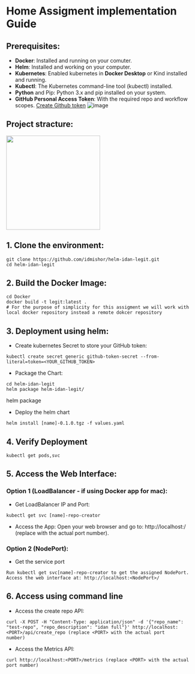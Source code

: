 # Home Assigment implementation Guide
## Prerequisites:

* **Docker**: Installed and running on your comuter.
* **Helm**: Installed and working on your computer.
* **Kubernetes**: Enabled kubernetes in **Docker Desktop** or Kind installed and running.
* **Kubectl**: The Kubernetes command-line tool (kubectl) installed.
* **Python** and Pip: Python 3.x and pip installed on your system.
* **GitHub Personal Access Token**: With the required repo and workflow scopes.
  [Create Github token](https://docs.github.com/en/authentication/keeping-your-account-and-data-secure/managing-your-personal-access-tokens)
  ![image](https://github.com/idmishor/temp/assets/173612976/a8875e2c-e594-4a62-8c6a-ad64fafb32be)


## Project stracture:
<img src="https://github.com/idmishor/temp/assets/173612976/a8875e2c-e594-4a62-8c6a-ad64fafb32be" width="250" height="250">

## 1. Clone the environment:
```
git clone https://github.com/idmishor/helm-idan-legit.git
cd helm-idan-legit 
```
## 2. Build the Docker Image:
```
cd Docker
docker build -t legit:latest .
# For the purpose of simplicity for this assigment we will work with local docker repository instead a remote dokcer repository
```

## 3. Deployment using helm:
 * Create kubernetes Secret to store your GitHub token:
 ```
 kubectl create secret generic github-token-secret --from-literal=token=<YOUR_GITHUB_TOKEN>
 ```

 * Package the Chart:
 ```
 cd helm-idan-legit 
 helm package helm-idan-legit/
 ```
 helm package
 
 * Deploy the helm chart
 ```
 helm install [name]-0.1.0.tgz -f values.yaml
 ```

## 4. Verify Deployment
```
kubectl get pods,svc
```

## 5. Access the Web Interface:
### Option 1 (LoadBalancer - if using Docker app for mac):
 * Get LoadBalancer IP and Port:
```
kubectl get svc [name]-repo-creator
```
* Access the App: Open your web browser and go to: http://localhost:<PORT>/ (replace <PORT> with the actual port number).

### Option 2 (NodePort):
 * Get the service port
```
Run kubectl get svc[name]-repo-creator to get the assigned NodePort.
Access the web interface at: http://localhost:<NodePort>/
```

## 6. Access using command line
 * Access the create repo API:
 ```
 curl -X POST -H "Content-Type: application/json" -d '{"repo_name": "test-repo", "repo_description": "idan full"}' http://localhost:<PORT>/api/create_repo (replace <PORT> with the actual port 
 number)
```

* Access the Metrics API:
```
curl http://localhost:<PORT>/metrics (replace <PORT> with the actual port number)
```
